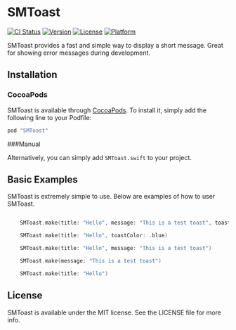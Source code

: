 # SMToast

[![CI Status](http://img.shields.io/travis/mandrusiaks/SMToast.svg?style=flat)](https://travis-ci.org/mandrusiaks/SMToast)
[![Version](https://img.shields.io/cocoapods/v/SMToast.svg?style=flat)](http://cocoapods.org/pods/SMToast)
[![License](https://img.shields.io/cocoapods/l/SMToast.svg?style=flat)](http://cocoapods.org/pods/SMToast)
[![Platform](https://img.shields.io/cocoapods/p/SMToast.svg?style=flat)](http://cocoapods.org/pods/SMToast)

SMToast provides a fast and simple way to display a short message. Great for showing error messages during development. 

## Installation

### CocoaPods

SMToast is available through [CocoaPods](http://cocoapods.org). To install
it, simply add the following line to your Podfile:

```ruby
pod "SMToast"
```

###Manual

Alternatively, you can simply add ```SMToast.swift``` to your project.

## Basic Examples

SMToast is extremely simple to use. Below are examples of how to user SMToast. 

```swift

    SMToast.make(title: "Hello", message: "This is a test toast", toastColor: .blue, fontColor: .white)

    SMToast.make(title: "Hello", toastColor: .blue)

    SMToast.make(title: "Hello", message: "This is a test toast")

    SMToast.make(message: "This is a test toast")

    SMToast.make(title: "Hello")

```

## License

SMToast is available under the MIT license. See the LICENSE file for more info.
